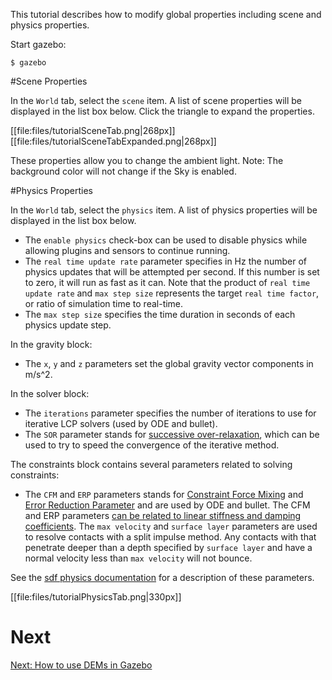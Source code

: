 This tutorial describes how to modify global properties including scene and physics properties.

Start gazebo:

~~~
$ gazebo
~~~

#Scene Properties

In the `World` tab, select the `scene` item. A list of scene properties will be displayed in the list box below. Click the triangle to expand the properties.

[[file:files/tutorialSceneTab.png|268px]]
[[file:files/tutorialSceneTabExpanded.png|268px]]

These properties allow you to change the ambient light. Note: The background color will not change if the Sky is enabled.


#Physics Properties


In the `World` tab, select the `physics` item. A list of physics properties will be displayed in the list box below.

* The `enable physics` check-box can be used to disable physics while allowing plugins and sensors to continue running.
* The `real time update rate` parameter specifies in Hz the number of physics updates that will be attempted per second. If this number is set to zero, it will run as fast as it can. Note that the product of `real time update rate` and `max step size` represents the target `real time factor`, or ratio of simulation time to real-time.
* The `max step size` specifies the time duration in seconds of each physics update step.

In the gravity block:

* The `x`, `y` and `z` parameters set the global gravity vector components in m/s^2.

In the solver block:

* The `iterations` parameter specifies the number of iterations to use for iterative LCP solvers (used by ODE and bullet).
* The `SOR` parameter stands for [successive over-relaxation](http://en.wikipedia.org/wiki/Successive_over-relaxation), which can be used to try to speed the convergence of the iterative method.

The constraints block contains several parameters related to solving constraints:

* The `CFM` and `ERP` parameters stands for [Constraint Force Mixing](http://ode-wiki.org/wiki/index.php?title=Manual:\_Concepts#Constraint_Force_Mixing_.28CFM.29) and [Error Reduction Parameter](http://ode-wiki.org/wiki/index.php?title=Manual:\_Concepts#Joint_error_and_the_Error_Reduction_Parameter_.28ERP.29) and are used by ODE and bullet. The CFM and ERP parameters [can be related to linear stiffness and damping coefficients](http://ode-wiki.org/wiki/index.php?title=Manual:\_Concepts#How_To_Use_ERP_and_CFM). The `max velocity` and `surface layer` parameters are used to resolve contacts with a split impulse method. Any contacts with that penetrate deeper than a depth specified by `surface layer` and have a normal velocity less than `max velocity` will not bounce.

See the [sdf physics documentation](http://osrf-distributions.s3.amazonaws.com/sdformat/api/dev.html#physics12) for a description of these parameters.

[[file:files/tutorialPhysicsTab.png|330px]]

# Next

[Next: How to use DEMs in Gazebo](/tutorials/?tut=dem)
